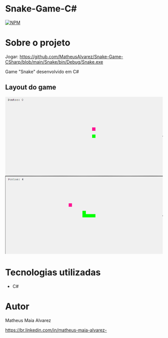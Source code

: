 # Snake-Game-C#
[![NPM](https://img.shields.io/npm/l/react)](https://github.com/MatheusAlvarez/Snake-Game-CSharp/blob/main/LICENSE) 

# Sobre o projeto
Jogar: https://github.com/MatheusAlvarez/Snake-Game-CSharp/blob/main/Snake/bin/Debug/Snake.exe

Game "Snake" desenvolvido em C#

## Layout do game
![Snake1](https://github.com/MatheusAlvarez/Snake-Game-CSharp/blob/main/_assets/snake0.PNG)
![Snake2](https://github.com/MatheusAlvarez/Snake-Game-CSharp/blob/main/_assets/snake1.PNG)

# Tecnologias utilizadas
- C#

# Autor
Matheus Maia Alvarez

https://br.linkedin.com/in/matheus-maia-alvarez-

